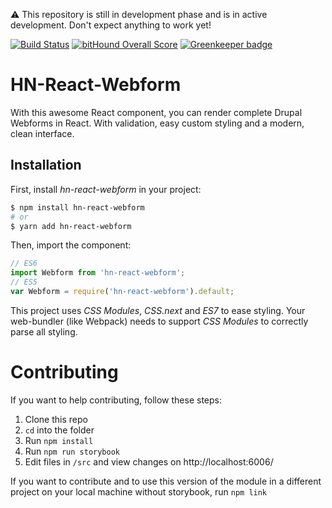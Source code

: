 :warning: This repository is still in development phase and is in active development. Don't expect anything to work yet!

[![Build Status](https://travis-ci.org/burst-digital/hn-react-webform.svg?branch=master)](https://travis-ci.org/burst-digital/hn-react-webform)
[![bitHound Overall Score](https://www.bithound.io/github/burst-digital/hn-react-webform/badges/score.svg)](https://www.bithound.io/github/burst-digital/hn-react-webform)
[![Greenkeeper badge](https://badges.greenkeeper.io/burst-digital/react-drupal-webform.svg)](https://greenkeeper.io/)

# HN-React-Webform

With this awesome React component, you can render complete Drupal Webforms in React. With validation, easy custom styling and a modern, clean interface.

## Installation

First, install *hn-react-webform* in your project:
```bash
$ npm install hn-react-webform
# or
$ yarn add hn-react-webform
```
Then, import the component:
```javascript
// ES6
import Webform from 'hn-react-webform';
// ES5
var Webform = require('hn-react-webform').default;
```
This project uses *CSS Modules*, *CSS.next* and *ES7* to ease styling. Your web-bundler (like Webpack) needs to support *CSS Modules* to correctly parse all styling. 
# Contributing

If you want to help contributing, follow these steps:

1. Clone this repo
2. `cd` into the folder
3. Run `npm install`
5. Run `npm run storybook`
6. Edit files in `/src` and view changes on http://localhost:6006/


If you want to contribute and to use this version of the module in a different project on your local machine without storybook, run `npm link`
